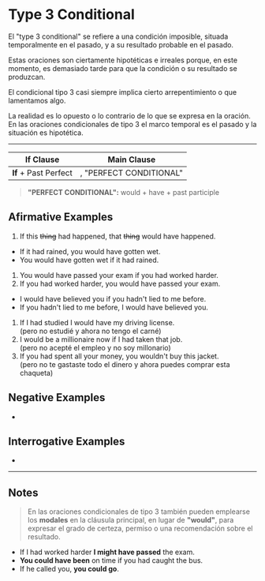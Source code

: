 # Type 3 Conditional


El "type 3 conditional" se refiere a una condición imposible, situada temporalmente en el pasado, y a su resultado probable en el pasado.   

Estas oraciones son ciertamente hipotéticas e irreales porque, en este momento, es demasiado tarde para que la condición o su resultado se produzcan. 

El condicional tipo 3 casi siempre implica cierto arrepentimiento o que lamentamos algo. 

La realidad es lo opuesto o lo contrario de lo que se expresa en la oración. En las oraciones condicionales de tipo 3 el marco temporal es el pasado y la situación es hipotética.

---

| If Clause            |          Main Clause          |
| -------------------- | :---------------------------: |
| **If** + Past Perfect | , "PERFECT CONDITIONAL" |

>**"PERFECT CONDITIONAL":** would + have + past participle


## **Afirmative Examples**

1. If this ~~thing~~ had happened, that ~~thing~~ would have happened.
  
* If it had rained, you would have gotten wet.
* You would have gotten wet if it had rained.
  
1. You would have passed your exam if you had worked harder.
2. If you had worked harder, you would have passed your exam.

* I would have believed you if you hadn't lied to me before.
* If you hadn't lied to me before, I would have believed you.

1. If I had studied I would have my driving license.  
   (pero no estudié y ahora no tengo el carné)
2. I would be a millionaire now if I had taken that job.  
   (pero no acepté el empleo y no soy millonario)
3. If you had spent all your money, you wouldn't buy this jacket.  
    (pero no te gastaste todo el dinero y ahora puedes comprar esta chaqueta)

## **Negative Examples**

*

## **Interrogative Examples**

*


***
## **Notes**

> En las oraciones condicionales de tipo 3 también pueden emplearse los **modales** en la cláusula principal, en lugar de **"would"**, para expresar el grado de certeza, permiso o una recomendación sobre el resultado.

* If I had worked harder **I might have passed** the exam.
* **You could have been** on time if you had caught the bus.
* If he called you, **you could go**.
